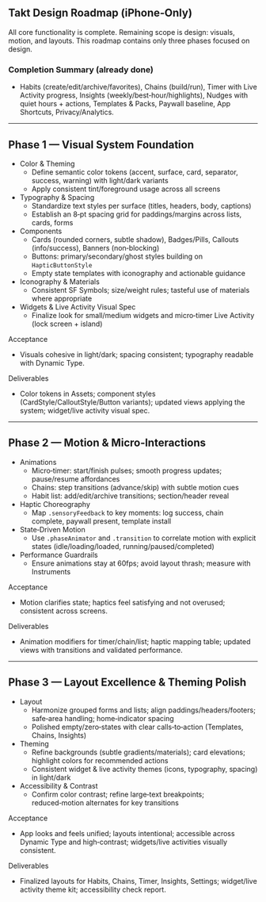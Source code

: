 ## Takt Design Roadmap (iPhone‑Only)

All core functionality is complete. Remaining scope is design: visuals, motion, and layouts. This roadmap contains only three phases focused on design.

### Completion Summary (already done)
- Habits (create/edit/archive/favorites), Chains (build/run), Timer with Live Activity progress, Insights (weekly/best‑hour/highlights), Nudges with quiet hours + actions, Templates & Packs, Paywall baseline, App Shortcuts, Privacy/Analytics.

---

## Phase 1 — Visual System Foundation
- Color & Theming
  - Define semantic color tokens (accent, surface, card, separator, success, warning) with light/dark variants
  - Apply consistent tint/foreground usage across all screens
- Typography & Spacing
  - Standardize text styles per surface (titles, headers, body, captions)
  - Establish an 8‑pt spacing grid for paddings/margins across lists, cards, forms
- Components
  - Cards (rounded corners, subtle shadow), Badges/Pills, Callouts (info/success), Banners (non‑blocking)
  - Buttons: primary/secondary/ghost styles building on `HapticButtonStyle`
  - Empty state templates with iconography and actionable guidance
- Iconography & Materials
  - Consistent SF Symbols; size/weight rules; tasteful use of materials where appropriate
- Widgets & Live Activity Visual Spec
  - Finalize look for small/medium widgets and micro‑timer Live Activity (lock screen + island)

Acceptance
- Visuals cohesive in light/dark; spacing consistent; typography readable with Dynamic Type.

Deliverables
- Color tokens in Assets; component styles (CardStyle/CalloutStyle/Button variants); updated views applying the system; widget/live activity visual spec.

---

## Phase 2 — Motion & Micro‑Interactions
- Animations
  - Micro‑timer: start/finish pulses; smooth progress updates; pause/resume affordances
  - Chains: step transitions (advance/skip) with subtle motion cues
  - Habit list: add/edit/archive transitions; section/header reveal
- Haptic Choreography
  - Map `.sensoryFeedback` to key moments: log success, chain complete, paywall present, template install
- State‑Driven Motion
  - Use `.phaseAnimator` and `.transition` to correlate motion with explicit states (idle/loading/loaded, running/paused/completed)
- Performance Guardrails
  - Ensure animations stay at 60fps; avoid layout thrash; measure with Instruments

Acceptance
- Motion clarifies state; haptics feel satisfying and not overused; consistent across screens.

Deliverables
- Animation modifiers for timer/chain/list; haptic mapping table; updated views with transitions and validated performance.

---

## Phase 3 — Layout Excellence & Theming Polish
- Layout
  - Harmonize grouped forms and lists; align paddings/headers/footers; safe‑area handling; home‑indicator spacing
  - Polished empty/zero‑states with clear calls‑to‑action (Templates, Chains, Insights)
- Theming
  - Refine backgrounds (subtle gradients/materials); card elevations; highlight colors for recommended actions
  - Consistent widget & live activity themes (icons, typography, spacing) in light/dark
- Accessibility & Contrast
  - Confirm color contrast; refine large‑text breakpoints; reduced‑motion alternates for key transitions

Acceptance
- App looks and feels unified; layouts intentional; accessible across Dynamic Type and high‑contrast; widgets/live activities visually consistent.

Deliverables
- Finalized layouts for Habits, Chains, Timer, Insights, Settings; widget/live activity theme kit; accessibility check report.


